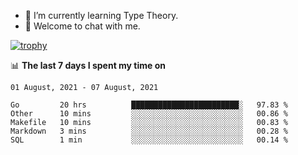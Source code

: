 <!--
### Hi there 👋

- 🤔 I was learning formal verification with Coq formally, but want to **build things** now.
- 😬 I am broadly interested in **computer systems** and **programming languages** (just a beginner 🥺).
- 🤩 (I hope I can) code for fun!

<img src="https://github-readme-stats.vercel.app/api?username=xxchan&show_icons=true&icon_color=0366d6&text_color=24292e&bg_color=ffffff&hide_title=true" />

---
-->


- 🌱 I’m currently learning Type Theory.
- 💬 Welcome to chat with me.


[![trophy](https://github-profile-trophy.vercel.app/?username=xxchan&theme=flat)](https://github.com/xxchan)


📊 **The last 7 days I spent my time on** 

<!--START_SECTION:waka-->
```text
01 August, 2021 - 07 August, 2021

Go         20 hrs          ████████████████████████░   97.83 % 
Other      10 mins         ░░░░░░░░░░░░░░░░░░░░░░░░░   00.86 % 
Makefile   10 mins         ░░░░░░░░░░░░░░░░░░░░░░░░░   00.83 % 
Markdown   3 mins          ░░░░░░░░░░░░░░░░░░░░░░░░░   00.28 % 
SQL        1 min           ░░░░░░░░░░░░░░░░░░░░░░░░░   00.14 %
```
<!--END_SECTION:waka-->

<!--
**xxchan/xxchan** is a ✨ _special_ ✨ repository because its `README.md` (this file) appears on your GitHub profile.

Here are some ideas to get you started:

- 🔭 I’m currently working on ...
- 🌱 I’m currently learning ...
- 👯 I’m looking to collaborate on ...
- 🤔 I’m looking for help with ...
- 💬 Ask me about ...
- 📫 How to reach me: ...
- 😄 Pronouns: ...
- ⚡ Fun fact: ...
-->
